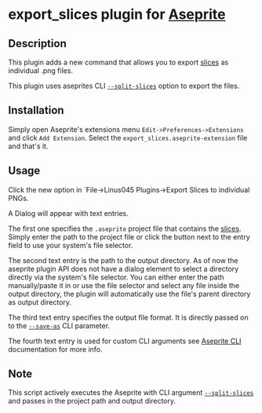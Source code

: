 # export_slices plugin for [Aseprite](https://aseprite.org)

## Description
This plugin adds a new command that allows you to export [slices](https://www.aseprite.org/docs/slices/) as individual .png files.

This plugin uses aseprites CLI [`--split-slices`](https://www.aseprite.org/docs/cli//#split-slices) option to export the files.

## Installation
Simply open Aseprite's extensions menu `Edit->Preferences->Extensions` and click `Add Extension`.
Select the `export_slices.aseprite-extension` file and that's it.

## Usage
Click the new option in `File->Linus045 Plugins->Export Slices to individual PNGs.

A Dialog will appear with text entries.

The first one specifies the `.aseprite` project file that contains the [slices](https://www.aseprite.org/docs/slices/).
Simply enter the path to the project file or click the button next to the entry field to use your system's file selector.


The second text entry is the path to the output directory.
As of now the aseprite plugin API does not have a dialog element to select a directory directly via the system's file selector.
You can either enter the path manually/paste it in or use the file selector and select any file inside the output directory, the plugin will
automatically use the file's parent directory as output directory.


The third text entry specifies the output file format.
It is directly passed on to the [`--save-as`](https://www.aseprite.org/docs/cli//#save-as) CLI parameter.


The fourth text entry is used for custom CLI arguments see [Aseprite CLI](https://www.aseprite.org/docs/cli//#options) documentation for more info.

## Note
This script actively executes the Aseprite with CLI argument [`--split-slices`](https://www.aseprite.org/docs/cli//#split-slices) and passes in the project path and output directory.
